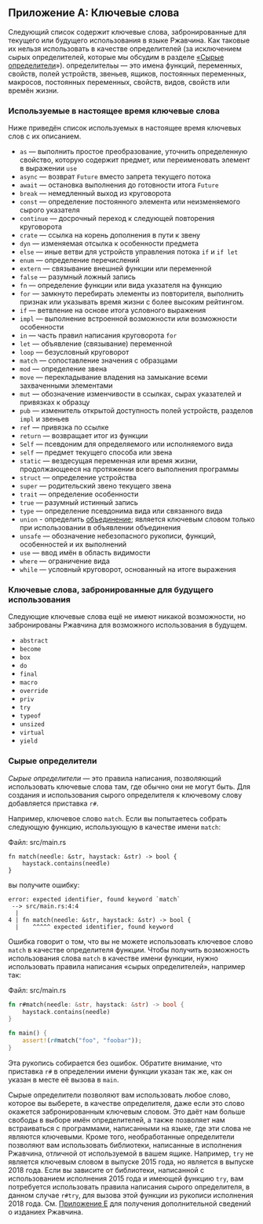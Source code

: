 ## Приложение A: Ключевые слова

Следующий список содержит ключевые слова, забронированные для текущего или будущего использования в языке Ржавчина. Как таковые их нельзя использовать в качестве определителей (за исключением сырых определителей, которые мы обсудим в разделе [«Сырые определители]<!-- ignore -->»). определительы — это имена функций, переменных, свойств, полей устройств, звеньев, ящиков, постоянных переменных, макросов, постоянных переменных, свойств, видов, свойств или времён жизни.

### Используемые в настоящее время ключевые слова

Ниже приведён список используемых в настоящее время ключевых слов с их описанием.

-  `as` — выполнить простое преобразование, уточнить определенную свойство, которую содержит предмет, или переименовать элемент в выражении `use`
- `async` — возврат `Future` вместо запрета текущего потока
- `await` — остановка выполнения до готовности итога `Future`
- `break` — немедленный выход из круговорота
- `const` — определение постоянного элемента или неизменяемого сырого указателя
- `continue` — досрочный переход к следующей повторения круговорота
- `crate` — ссылка на корень дополнения в пути к звену
- `dyn` — изменяемая отсылка к особенности предмета
- `else` — иные  ветви для устройств управления потока `if` и `if let`
- `enum` — определение перечислений
- `extern` — связывание внешней функции или переменной
- `false` — разумный ложный запись
- `fn` — определение функции или вида указателя на функцию
- `for` — замкнуто перебирать элементы из повторителя, выполнить признак или указывать время жизни с более высоким рейтингом.
- `if` — ветвление на основе итога условного выражения
- `impl` — выполнение встроенной возможности или возможности особенности
- `in` — часть правил написания круговорота `for`
- `let` — объявление (связывание) переменной
- `loop` — безусловный круговорот
- `match` — сопоставление значения с образцами
- `mod` — определение звена
- `move` — перекладывание владения на замыкание всеми захваченными элементами
- `mut` — обозначение изменчивости в ссылках, сырах указателей и привязках к образцу
- `pub` — изменитель открытой доступность полей устройств, разделов `impl` и звеньев
- `ref` — привязка по ссылке
- `return` — возвращает итог из функции
- `Self` — псевдоним для определяемого или исполняемого вида
- `self` — предмет текущего способа или звена
- `static` — вездесущая переменная или время жизни, продолжающееся на протяжении всего выполнения программы
- `struct` — определение устройства
- `super` — родительский звено текущего звена
- `trait` — определение особенности
- `true` — разумный истинный запись
- `type` — определение псевдонима вида или связанного вида
- `union` - определить [объединение]<!-- ignore -->; является ключевым словом только при использовании в объявлении объединения
- `unsafe` — обозначение небезопасного рукописи, функций, особенностей и их выполнений
- `use` — ввод имён в область видимости
- `where` — ограничение вида
- `while` — условный круговорот, основанный на итоге выражения

### Ключевые слова, забронированные для будущего использования

Следующие ключевые слова ещё не имеют никакой возможности, но забронированы Ржавчина для возможного использования в будущем.

- `abstract`
- `become`
- `box`
- `do`
- `final`
- `macro`
- `override`
- `priv`
- `try`
- `typeof`
- `unsized`
- `virtual`
- `yield`

### Сырые определители

*Сырые определители* — это правила написания, позволяющий использовать ключевые слова там, где обычно они не могут быть. Для создания и использования сырого определителя к ключевому слову добавляется приставка `r#`.

Например, ключевое слово `match`. Если вы попытаетесь собрать следующую функцию, использующую в качестве имени `match`:

<span class="filename">Файл: src/main.rs</span>

```rust,ignore,does_not_compile
fn match(needle: &str, haystack: &str) -> bool {
    haystack.contains(needle)
}
```

вы получите ошибку:

```text
error: expected identifier, found keyword `match`
 --> src/main.rs:4:4
  |
4 | fn match(needle: &str, haystack: &str) -> bool {
  |    ^^^^^ expected identifier, found keyword
```

Ошибка говорит о том, что вы не можете использовать ключевое слово `match` в качестве определителя функции. Чтобы получить возможность использования слова `match` в качестве имени функции, нужно использовать правила написания «сырых определителей», например так:

<span class="filename">Файл: src/main.rs</span>

```rust
fn r#match(needle: &str, haystack: &str) -> bool {
    haystack.contains(needle)
}

fn main() {
    assert!(r#match("foo", "foobar"));
}
```

Эта рукопись собирается без ошибок. Обратите внимание, что приставка `r#` в определении имени функции указан так же, как он указан в месте её вызова в `main`.

Сырые определители позволяют вам использовать любое слово, которое вы выберете, в качестве определителя, даже если это слово окажется забронированным ключевым словом. Это даёт нам больше свободы в выборе имён определителей, а также позволяет нам встраиваться с программами, написанными на языке, где эти слова не являются ключевыми. Кроме того, необработанные определители позволяют вам использовать библиотеки, написанные в исполнения Ржавчина, отличной от используемой в вашем ящике. Например, `try` не является ключевым словом в выпуске 2015 года, но является в выпуске 2018 года. Если вы зависите от библиотеки, написанной с использованием исполнения 2015 года и имеющей функцию `try`, вам потребуется использовать правила написания сырого определителя, в данном случае `r#try`, для вызова этой функции из рукописи исполнения 2018 года. См. [Приложение E]<!-- ignore --> для получения дополнительной сведений о изданиех Ржавчина.


[«Сырые определители]: #raw-identifiers
[объединение]: ../reference/items/unions.html
[Приложение E]: appendix-05-editions.html